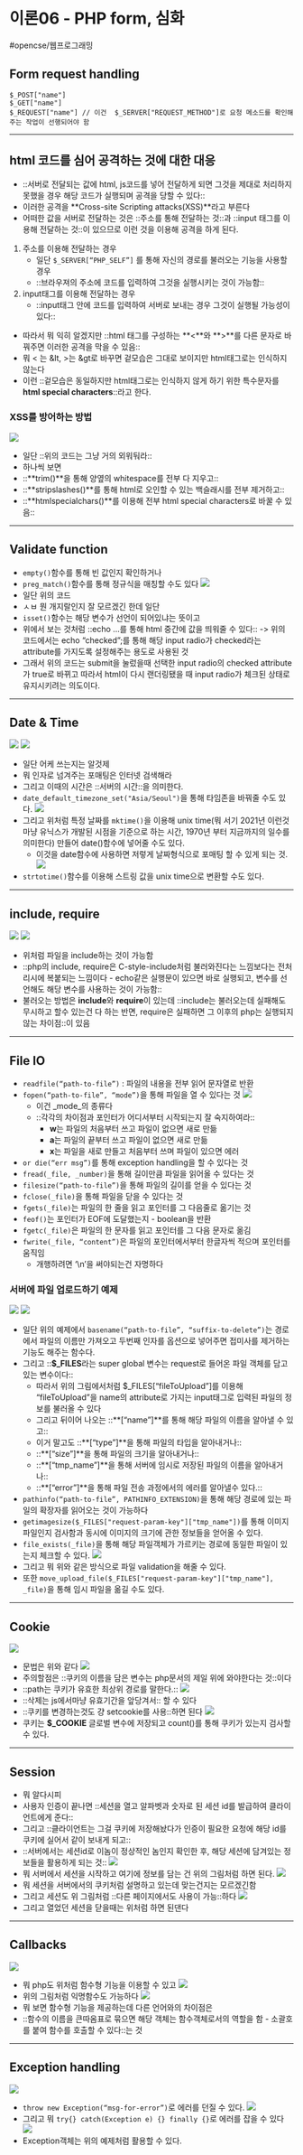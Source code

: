 # 이론06 - PHP form, 심화
#opencse/웹프로그래밍

## Form request handling
```
$_POST["name"]
$_GET["name"]
$_REQUEST["name"] // 이건  $_SERVER["REQUEST_METHOD"]로 요청 메소드를 확인해주는 작업이 선행되어야 함
```
- - - -
## html 코드를 심어 공격하는 것에 대한 대응
* ::서버로 전달되는 값에 html, js코드를 넣어 전달하게 되면 그것을 제대로 처리하지 못했을 경우 해당 코드가 실행되며 공격을 당할 수 있다::
* 이러한 공격을 **Cross-site Scripting attacks(XSS)**라고 부른다
* 어떠한 값을 서버로 전달하는 것은 ::주소를 통해 전달하는 것::과 ::input 태그를 이용해 전달하는 것::이 있으므로 이런 것을 이용해 공격을 하게 된다.
1. 주소를 이용해 전달하는 경우
	* 일단 `$_SERVER[“PHP_SELF”]` 를 통해 자신의 경로를 불러오는 기능을 사용할 경우
	* ::브라우져의 주소에 코드를 입력하여 그것을 실행시키는 것이 가능함::
2. input태그를 이용해 전달하는 경우
	* ::input태그 안에 코드를 입력하여 서버로 보내는 경우 그것이 실행될 가능성이 있다::
* 따라서 뭐 익히 알겠지만 ::html 태그를 구성하는 **<**와 **>**를 다른 문자로 바꿔주면 이러한 공격을 막을 수 있음::
* 뭐 < 는 &lt, >는 &gt로 바꾸면 겉모습은 그대로 보이지만 html태그로는 인식하지 않는다
* 이런 ::겉모습은 동일하지만 html태그로는 인식하지 않게 하기 위한 특수문자를 **html special characters**::라고 한다.
### XSS를 방어하는 방법
![](%E1%84%8B%E1%85%B5%E1%84%85%E1%85%A9%E1%86%AB06%20-%20PHP%20form,%20%E1%84%89%E1%85%B5%E1%86%B7%E1%84%92%E1%85%AA/%E1%84%89%E1%85%B3%E1%84%8F%E1%85%B3%E1%84%85%E1%85%B5%E1%86%AB%E1%84%89%E1%85%A3%E1%86%BA%202021-10-12%20%E1%84%8B%E1%85%A9%E1%84%92%E1%85%AE%209.34.55.png)
* 일단 ::위의 코드는 그냥 거의 외워둬라::
* 하나씩 보면
* ::**trim()**을 통해 양옆의 whitespace를 전부 다 지우고::
* ::**stripslashes()**를 통해 html로 오인할 수 있는 백슬래시를 전부 제거하고::
* ::**htmlspecialchars()**를 이용해 전부 html special characters로 바꿀 수 있음::
- - - -
## Validate function
* `empty()`함수를 통해 빈 값인지 확인하거나
* `preg_match()`함수를 통해 정규식을 매칭할 수도 있다
![](%E1%84%8B%E1%85%B5%E1%84%85%E1%85%A9%E1%86%AB06%20-%20PHP%20form,%20%E1%84%89%E1%85%B5%E1%86%B7%E1%84%92%E1%85%AA/%E1%84%89%E1%85%B3%E1%84%8F%E1%85%B3%E1%84%85%E1%85%B5%E1%86%AB%E1%84%89%E1%85%A3%E1%86%BA%202021-10-12%20%E1%84%8B%E1%85%A9%E1%84%92%E1%85%AE%209.45.51.png)
* 일단 위의 코드
* ㅅㅂ 뭔 개지랄인지 잘 모르겠긴 한데 일단
* `isset()`함수는 해당 변수가 선언이 되어있냐는 뜻이고
* 위에서 보는 것처럼 ::echo …를 통해 html 중간에 값을 띄워줄 수 있다:: -> 위의 코드에서는 echo “checked”;를 통해 해당 input radio가 checked라는 attribute를 가지도록 설정해주는 용도로 사용된 것
* 그래서 위의 코드는 submit을 눌렀을때 선택한 input radio의 checked attribute가 true로 바뀌고 따라서 html이 다시 랜더링됐을 때 input radio가 체크된 상태로 유지시키려는 의도이다.
- - - -
## Date & Time
![](%E1%84%8B%E1%85%B5%E1%84%85%E1%85%A9%E1%86%AB06%20-%20PHP%20form,%20%E1%84%89%E1%85%B5%E1%86%B7%E1%84%92%E1%85%AA/%E1%84%89%E1%85%B3%E1%84%8F%E1%85%B3%E1%84%85%E1%85%B5%E1%86%AB%E1%84%89%E1%85%A3%E1%86%BA%202021-10-12%20%E1%84%8B%E1%85%A9%E1%84%92%E1%85%AE%209.54.24.png)
![](%E1%84%8B%E1%85%B5%E1%84%85%E1%85%A9%E1%86%AB06%20-%20PHP%20form,%20%E1%84%89%E1%85%B5%E1%86%B7%E1%84%92%E1%85%AA/%E1%84%89%E1%85%B3%E1%84%8F%E1%85%B3%E1%84%85%E1%85%B5%E1%86%AB%E1%84%89%E1%85%A3%E1%86%BA%202021-10-12%20%E1%84%8B%E1%85%A9%E1%84%92%E1%85%AE%209.55.47.png)
* 일단 어케 쓰는지는 알것제
* 뭐 인자로 넘겨주는 포매팅은 인터넷 검색해라
* 그리고 이때의 시간은 ::서버의 시간::을 의미한다.
* `date_default_timezone_set("Asia/Seoul")`을 통해 타임존을 바꿔줄 수도 있다.
![](%E1%84%8B%E1%85%B5%E1%84%85%E1%85%A9%E1%86%AB06%20-%20PHP%20form,%20%E1%84%89%E1%85%B5%E1%86%B7%E1%84%92%E1%85%AA/%E1%84%89%E1%85%B3%E1%84%8F%E1%85%B3%E1%84%85%E1%85%B5%E1%86%AB%E1%84%89%E1%85%A3%E1%86%BA%202021-10-12%20%E1%84%8B%E1%85%A9%E1%84%92%E1%85%AE%209.59.55.png)
* 그리고 위처럼 특정 날짜를 `mktime()`을 이용해 unix time(뭐 서기 2021년 이런것마냥 유닉스가 개발된 시점을 기준으로 하는 시간, 1970년 부터 지금까지의 일수를 의미한다) 만들어 date()함수에 넣어줄 수도 있다.
	* 이것을 date함수에 사용하면 저렇게 날짜형식으로 포매팅 할 수 있게 되는 것.
![](%E1%84%8B%E1%85%B5%E1%84%85%E1%85%A9%E1%86%AB06%20-%20PHP%20form,%20%E1%84%89%E1%85%B5%E1%86%B7%E1%84%92%E1%85%AA/%E1%84%89%E1%85%B3%E1%84%8F%E1%85%B3%E1%84%85%E1%85%B5%E1%86%AB%E1%84%89%E1%85%A3%E1%86%BA%202021-10-12%20%E1%84%8B%E1%85%A9%E1%84%92%E1%85%AE%2010.04.41.png)
* `strtotime()`함수를 이용해 스트링 값을 unix time으로 변환할 수도 있다.
- - - -
## include, require
![](%E1%84%8B%E1%85%B5%E1%84%85%E1%85%A9%E1%86%AB06%20-%20PHP%20form,%20%E1%84%89%E1%85%B5%E1%86%B7%E1%84%92%E1%85%AA/%E1%84%89%E1%85%B3%E1%84%8F%E1%85%B3%E1%84%85%E1%85%B5%E1%86%AB%E1%84%89%E1%85%A3%E1%86%BA%202021-10-12%20%E1%84%8B%E1%85%A9%E1%84%92%E1%85%AE%2010.09.43.png)
![](%E1%84%8B%E1%85%B5%E1%84%85%E1%85%A9%E1%86%AB06%20-%20PHP%20form,%20%E1%84%89%E1%85%B5%E1%86%B7%E1%84%92%E1%85%AA/%E1%84%89%E1%85%B3%E1%84%8F%E1%85%B3%E1%84%85%E1%85%B5%E1%86%AB%E1%84%89%E1%85%A3%E1%86%BA%202021-10-12%20%E1%84%8B%E1%85%A9%E1%84%92%E1%85%AE%2010.09.10.png)
* 위처럼 파일을 include하는 것이 가능함
* ::php의 include, require은 C-style-include처럼 불러와진다는 느낌보다는 전처리시에 복붙되는 느낌이다 - echo같은 실행문이 있으면 바로 실행되고, 변수를 선언해도 해당 변수를 사용하는 것이 가능함:: 
* 불러오는 방법은 **include**와 **require**이 있는데 ::include는 불러오는데 실패해도 무시하고 할수 있는건 다 하는 반면, require은 실패하면 그 이후의 php는 실행되지 않는 차이점::이 있음
- - - -
## File IO
* `readfile(“path-to-file”)` : 파일의 내용을 전부 읽어 문자열로 반환
* `fopen(“path-to-file”, “mode”)`을 통해 파일을 열 수 있다는 것
![](%E1%84%8B%E1%85%B5%E1%84%85%E1%85%A9%E1%86%AB06%20-%20PHP%20form,%20%E1%84%89%E1%85%B5%E1%86%B7%E1%84%92%E1%85%AA/%E1%84%89%E1%85%B3%E1%84%8F%E1%85%B3%E1%84%85%E1%85%B5%E1%86%AB%E1%84%89%E1%85%A3%E1%86%BA%202021-10-12%20%E1%84%8B%E1%85%A9%E1%84%92%E1%85%AE%2010.24.24.png)
	* 이건 _mode_의 종류다
	* ::각각의 차이점과 포인터가 어디서부터 시작되는지 잘 숙지하여라::
		* **w**는 파일의 처음부터 쓰고 파일이 없으면 새로 만듦
		* **a**는 파일의 끝부터 쓰고 파일이 없으면 새로 만듦
		* **x**는 파일을 새로 만들고 처음부터 쓰며 파일이 있으면 에러
* `or die(“err msg”)`를 통해 exception handling을 할 수 있다는 것
* `fread(_file, _number)`을 통해 길이만큼 파일을 읽어올 수 있다는 것
* `filesize(“path-to-file”)`을 통해 파일의 길이를 얻을 수 있다는 것
* `fclose(_file)`을 통해 파일을 닫을 수 있다는 것
* `fgets(_file)`는 파일의 한 줄을 읽고 포인터를 그 다음줄로 옮기는 것
* `feof()`는 포인터가 EOF에 도달했는지 - boolean을 반환
* `fgetc(_file)`은 파일의 한 문자를 읽고 포인터를 그 다음 문자로 옮김
* `fwrite(_file, “content”)`은 파일의 포인터에서부터 한글자씩 적으며 포인터를 움직임
	* 개행하려면 ‘\n’을 써야되는건 자명하다
### 서버에 파일 업로드하기 예제
![](%E1%84%8B%E1%85%B5%E1%84%85%E1%85%A9%E1%86%AB06%20-%20PHP%20form,%20%E1%84%89%E1%85%B5%E1%86%B7%E1%84%92%E1%85%AA/%E1%84%89%E1%85%B3%E1%84%8F%E1%85%B3%E1%84%85%E1%85%B5%E1%86%AB%E1%84%89%E1%85%A3%E1%86%BA%202021-10-12%20%E1%84%8B%E1%85%A9%E1%84%92%E1%85%AE%2010.35.23.png)
![](%E1%84%8B%E1%85%B5%E1%84%85%E1%85%A9%E1%86%AB06%20-%20PHP%20form,%20%E1%84%89%E1%85%B5%E1%86%B7%E1%84%92%E1%85%AA/%E1%84%89%E1%85%B3%E1%84%8F%E1%85%B3%E1%84%85%E1%85%B5%E1%86%AB%E1%84%89%E1%85%A3%E1%86%BA%202021-10-12%20%E1%84%8B%E1%85%A9%E1%84%92%E1%85%AE%2010.35.40.png)
* 일단 위의 예제에서 `basename(“path-to-file”, “suffix-to-delete”)`는 경로에서 파일의 이름만 가져오고 두번째 인자를 옵션으로 넣어주면 접미사를 제거하는 기능도 해주는 함수다.
* 그리고 ::**$_FILES**라는 super global 변수는 request로 들어온 파일 객체를 담고 있는 변수이다::
	* 따라서 위의 그림에서처럼 $_FILES[“fileToUpload”]를 이용해 “fileToUpload”을 name의 attribute로 가지는 input태그로 입력된 파일의 정보를 불러올 수 있다
	* 그리고 뒤이어 나오는 ::**[“name”]**를 통해 해당 파일의 이름을 알아낼 수 있고::
	* 이거 말고도 ::**[“type”]**을 통해 파일의 타입을 알아내거나::
	* ::**[“size”]**을 통해 파일의 크기을 알아내거나::
	* ::**[“tmp_name”]**을 통해 서버에 임시로 저장된 파일의 이름을 알아내거나::
	* ::**[“error”]**을 통해 파일 전송 과정에서의 에러를 알아낼수 있다.::
* `pathinfo(“path-to-file”, PATHINFO_EXTENSION)`을 통해 해당 경로에 있는 파일의 확장자를 읽어오는 것이 가능하다
* `getimagesize($_FILES["request-param-key"]["tmp_name"])`를 통해 이미지 파일인지 검사함과 동시에 이미지의 크기에 관한 정보들을 얻어올 수 있다.
* `file_exists(_file)`을 통해 해당 파일객체가 가르키는 경로에 동일한 파일이 있는지 체크할 수 있다.
![](%E1%84%8B%E1%85%B5%E1%84%85%E1%85%A9%E1%86%AB06%20-%20PHP%20form,%20%E1%84%89%E1%85%B5%E1%86%B7%E1%84%92%E1%85%AA/%E1%84%89%E1%85%B3%E1%84%8F%E1%85%B3%E1%84%85%E1%85%B5%E1%86%AB%E1%84%89%E1%85%A3%E1%86%BA%202021-10-13%20%E1%84%8B%E1%85%A9%E1%84%92%E1%85%AE%202.01.45.png)
* 그리고 뭐 위와 같은 방식으로 파일 validation을 해줄 수 있다.
* 또한 `move_upload_file($_FILES["request-param-key"]["tmp_name"], _file)`을 통해 임시 파일을 옮길 수도 있다.
- - - -
## Cookie
![](%E1%84%8B%E1%85%B5%E1%84%85%E1%85%A9%E1%86%AB06%20-%20PHP%20form,%20%E1%84%89%E1%85%B5%E1%86%B7%E1%84%92%E1%85%AA/%E1%84%89%E1%85%B3%E1%84%8F%E1%85%B3%E1%84%85%E1%85%B5%E1%86%AB%E1%84%89%E1%85%A3%E1%86%BA%202021-10-13%20%E1%84%8B%E1%85%A9%E1%84%92%E1%85%AE%202.06.45.png)
* 문법은 위와 같다
![](%E1%84%8B%E1%85%B5%E1%84%85%E1%85%A9%E1%86%AB06%20-%20PHP%20form,%20%E1%84%89%E1%85%B5%E1%86%B7%E1%84%92%E1%85%AA/%E1%84%89%E1%85%B3%E1%84%8F%E1%85%B3%E1%84%85%E1%85%B5%E1%86%AB%E1%84%89%E1%85%A3%E1%86%BA%202021-10-13%20%E1%84%8B%E1%85%A9%E1%84%92%E1%85%AE%202.07.49.png)
* 주의할점은 ::쿠키의 이름을 담은 변수는 php문서의 제일 위에 와야한다는 것::이다
* ::path는 쿠키가 유효한 최상위 경로를 말한다.::
![](%E1%84%8B%E1%85%B5%E1%84%85%E1%85%A9%E1%86%AB06%20-%20PHP%20form,%20%E1%84%89%E1%85%B5%E1%86%B7%E1%84%92%E1%85%AA/%E1%84%89%E1%85%B3%E1%84%8F%E1%85%B3%E1%84%85%E1%85%B5%E1%86%AB%E1%84%89%E1%85%A3%E1%86%BA%202021-10-13%20%E1%84%8B%E1%85%A9%E1%84%92%E1%85%AE%202.10.21.png)
* ::삭제는 js에서마냥 유효기간을 앞당겨서:: 할 수 있다
* ::쿠키를 변경하는것도 걍 setcookie를 사용::하면 된다
![](%E1%84%8B%E1%85%B5%E1%84%85%E1%85%A9%E1%86%AB06%20-%20PHP%20form,%20%E1%84%89%E1%85%B5%E1%86%B7%E1%84%92%E1%85%AA/%E1%84%89%E1%85%B3%E1%84%8F%E1%85%B3%E1%84%85%E1%85%B5%E1%86%AB%E1%84%89%E1%85%A3%E1%86%BA%202021-10-13%20%E1%84%8B%E1%85%A9%E1%84%92%E1%85%AE%202.11.58.png)
* 쿠키는 **$_COOKIE** 글로벌 변수에 저장되고 count()를 통해 쿠키가 있는지 검사할 수 있다.
- - - -
## Session
* 뭐 알다시피
* 사용자 인증이 끝나면 ::세션을 열고 알파벳과 숫자로 된 세션 id를 발급하여 클라이언트에게 준다::
* 그리고 ::클라이언트는 그걸 쿠키에 저장해놨다가 인증이 필요한 요청에 해당 id를 쿠키에 실어서 같이 보내게 되고::
* ::서버에서는 세션id로 이놈이 정상적인 놈인지 확인한 후, 해당 세션에 담겨있는 정보들을 활용하게 되는 것::
![](%E1%84%8B%E1%85%B5%E1%84%85%E1%85%A9%E1%86%AB06%20-%20PHP%20form,%20%E1%84%89%E1%85%B5%E1%86%B7%E1%84%92%E1%85%AA/%E1%84%89%E1%85%B3%E1%84%8F%E1%85%B3%E1%84%85%E1%85%B5%E1%86%AB%E1%84%89%E1%85%A3%E1%86%BA%202021-10-13%20%E1%84%8B%E1%85%A9%E1%84%92%E1%85%AE%202.17.14.png)
* 뭐 서버에서 세션을 시작하고 여기에 정보를 담는 건 위의 그림처럼 하면 된다.
![](%E1%84%8B%E1%85%B5%E1%84%85%E1%85%A9%E1%86%AB06%20-%20PHP%20form,%20%E1%84%89%E1%85%B5%E1%86%B7%E1%84%92%E1%85%AA/%E1%84%89%E1%85%B3%E1%84%8F%E1%85%B3%E1%84%85%E1%85%B5%E1%86%AB%E1%84%89%E1%85%A3%E1%86%BA%202021-10-13%20%E1%84%8B%E1%85%A9%E1%84%92%E1%85%AE%202.20.32.png)
* 뭐 세션을 서버에서의 쿠키처럼 설명하고 있는데 맞는건지는 모르겠긴함
* 그리고 세션도 위 그림처럼 ::다른 페이지에서도 사용이 가능::하다
![](%E1%84%8B%E1%85%B5%E1%84%85%E1%85%A9%E1%86%AB06%20-%20PHP%20form,%20%E1%84%89%E1%85%B5%E1%86%B7%E1%84%92%E1%85%AA/%E1%84%89%E1%85%B3%E1%84%8F%E1%85%B3%E1%84%85%E1%85%B5%E1%86%AB%E1%84%89%E1%85%A3%E1%86%BA%202021-10-13%20%E1%84%8B%E1%85%A9%E1%84%92%E1%85%AE%202.21.37.png)
* 그리고 열었던 세션을 닫을때는 위처럼 하면 된댄다
- - - -
## Callbacks
![](%E1%84%8B%E1%85%B5%E1%84%85%E1%85%A9%E1%86%AB06%20-%20PHP%20form,%20%E1%84%89%E1%85%B5%E1%86%B7%E1%84%92%E1%85%AA/%E1%84%89%E1%85%B3%E1%84%8F%E1%85%B3%E1%84%85%E1%85%B5%E1%86%AB%E1%84%89%E1%85%A3%E1%86%BA%202021-10-13%20%E1%84%8B%E1%85%A9%E1%84%92%E1%85%AE%202.23.21.png)
* 뭐 php도 위처럼 함수형 기능을 이용할 수 있고
![](%E1%84%8B%E1%85%B5%E1%84%85%E1%85%A9%E1%86%AB06%20-%20PHP%20form,%20%E1%84%89%E1%85%B5%E1%86%B7%E1%84%92%E1%85%AA/%E1%84%89%E1%85%B3%E1%84%8F%E1%85%B3%E1%84%85%E1%85%B5%E1%86%AB%E1%84%89%E1%85%A3%E1%86%BA%202021-10-13%20%E1%84%8B%E1%85%A9%E1%84%92%E1%85%AE%202.24.27.png)
* 위의 그림처럼 익명함수도 가능하다
![](%E1%84%8B%E1%85%B5%E1%84%85%E1%85%A9%E1%86%AB06%20-%20PHP%20form,%20%E1%84%89%E1%85%B5%E1%86%B7%E1%84%92%E1%85%AA/%E1%84%89%E1%85%B3%E1%84%8F%E1%85%B3%E1%84%85%E1%85%B5%E1%86%AB%E1%84%89%E1%85%A3%E1%86%BA%202021-10-13%20%E1%84%8B%E1%85%A9%E1%84%92%E1%85%AE%202.25.34.png)
* 뭐 보면 함수형 기능을 제공하는데 다른 언어와의 차이점은
* ::함수의 이름을 큰따옴표로 묶으면 해당 객체는 함수객체로서의 역할을 함 - 소괄호를 붙여 함수를 호출할 수 있다::는 것
- - - -
## Exception handling
![](%E1%84%8B%E1%85%B5%E1%84%85%E1%85%A9%E1%86%AB06%20-%20PHP%20form,%20%E1%84%89%E1%85%B5%E1%86%B7%E1%84%92%E1%85%AA/%E1%84%89%E1%85%B3%E1%84%8F%E1%85%B3%E1%84%85%E1%85%B5%E1%86%AB%E1%84%89%E1%85%A3%E1%86%BA%202021-10-13%20%E1%84%8B%E1%85%A9%E1%84%92%E1%85%AE%202.27.48.png)
* `throw new Exception(“msg-for-error”)`로 에러를 던질 수 있다.
![](%E1%84%8B%E1%85%B5%E1%84%85%E1%85%A9%E1%86%AB06%20-%20PHP%20form,%20%E1%84%89%E1%85%B5%E1%86%B7%E1%84%92%E1%85%AA/%E1%84%89%E1%85%B3%E1%84%8F%E1%85%B3%E1%84%85%E1%85%B5%E1%86%AB%E1%84%89%E1%85%A3%E1%86%BA%202021-10-13%20%E1%84%8B%E1%85%A9%E1%84%92%E1%85%AE%202.29.17.png)
* 그리고 뭐 `try{} catch(Exception e) {} finally {}`로 에러를 잡을 수 있다
![](%E1%84%8B%E1%85%B5%E1%84%85%E1%85%A9%E1%86%AB06%20-%20PHP%20form,%20%E1%84%89%E1%85%B5%E1%86%B7%E1%84%92%E1%85%AA/%E1%84%89%E1%85%B3%E1%84%8F%E1%85%B3%E1%84%85%E1%85%B5%E1%86%AB%E1%84%89%E1%85%A3%E1%86%BA%202021-10-13%20%E1%84%8B%E1%85%A9%E1%84%92%E1%85%AE%202.30.20.png)
* Exception객체는 위의 예제처럼 활용할 수 있다.